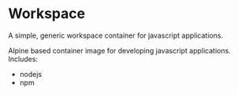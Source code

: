 Workspace
=========

A simple, generic workspace container for javascript applications.

Alpine based container image for developing javascript applications. Includes:

- nodejs
- npm
